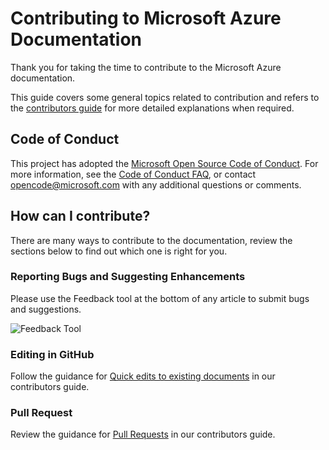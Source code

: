 # Contributing to Microsoft Azure Documentation

Thank you for taking the time to contribute to the Microsoft Azure documentation.

This guide covers some general topics related to contribution and refers to the [contributors guide](/contribute) for more detailed explanations when required.

## Code of Conduct

This project has adopted the [Microsoft Open Source Code of Conduct](https://opensource.microsoft.com/codeofconduct/).
For more information, see the [Code of Conduct FAQ](https://opensource.microsoft.com/codeofconduct/faq/), or contact [opencode@microsoft.com](mailto:opencode@microsoft.com) with any additional questions or comments.

## How can I contribute?

There are many ways to contribute to the documentation, review the sections below to find out which one is right for you.

### Reporting Bugs and Suggesting Enhancements

Please use the Feedback tool at the bottom of any article to submit bugs and suggestions.

![Feedback Tool](media/feedback-tool.png)

### Editing in GitHub

Follow the guidance for [Quick edits to existing documents](/contribute/#quick-edits-to-existing-documents) in our contributors guide.

### Pull Request

Review the guidance for [Pull Requests](/contribute/how-to-write-workflows-major#pull-request-processing) in our contributors guide.